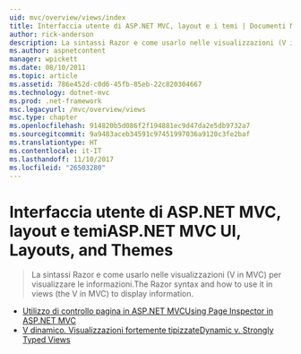 ```yaml
---
uid: mvc/overview/views/index
title: Interfaccia utente di ASP.NET MVC, layout e i temi | Documenti Microsoft
author: rick-anderson
description: La sintassi Razor e come usarlo nelle visualizzazioni (V in MVC) per visualizzare le informazioni.
ms.author: aspnetcontent
manager: wpickett
ms.date: 08/10/2011
ms.topic: article
ms.assetid: 786e452d-c0d6-45fb-85eb-22c820304667
ms.technology: dotnet-mvc
ms.prod: .net-framework
msc.legacyurl: /mvc/overview/views
msc.type: chapter
ms.openlocfilehash: 914820b5d086f2f194881ec9d47da2e5db9732a7
ms.sourcegitcommit: 9a9483aceb34591c97451997036a9120c3fe2baf
ms.translationtype: HT
ms.contentlocale: it-IT
ms.lasthandoff: 11/10/2017
ms.locfileid: "26503280"
---
```

<a name="aspnet-mvc-ui-layouts-and-themes"></a><span data-ttu-id="f8928-103">Interfaccia utente di ASP.NET MVC, layout e temi</span><span class="sxs-lookup"><span data-stu-id="f8928-103">ASP.NET MVC UI, Layouts, and Themes</span></span>
====================
> <span data-ttu-id="f8928-104">La sintassi Razor e come usarlo nelle visualizzazioni (V in MVC) per visualizzare le informazioni.</span><span class="sxs-lookup"><span data-stu-id="f8928-104">The Razor syntax and how to use it in views (the V in MVC) to display information.</span></span>


- [<span data-ttu-id="f8928-105">Utilizzo di controllo pagina in ASP.NET MVC</span><span class="sxs-lookup"><span data-stu-id="f8928-105">Using Page Inspector in ASP.NET MVC</span></span>](using-page-inspector-in-aspnet-mvc.md)
- [<span data-ttu-id="f8928-106">V dinamico. Visualizzazioni fortemente tipizzate</span><span class="sxs-lookup"><span data-stu-id="f8928-106">Dynamic v. Strongly Typed Views</span></span>](dynamic-v-strongly-typed-views.md)
